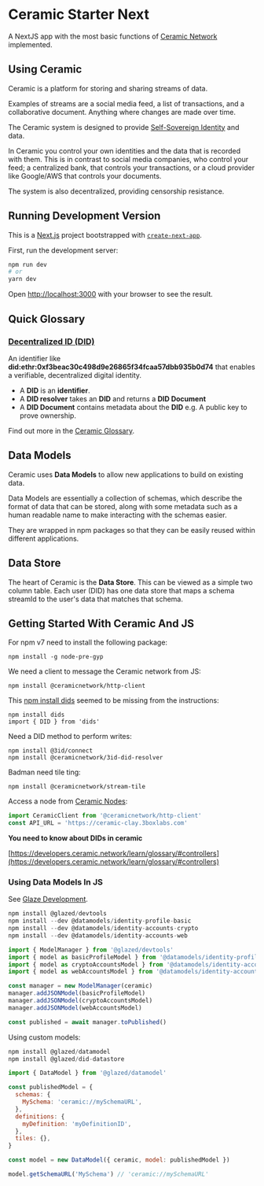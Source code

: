 # Ceramic Starter Next

A NextJS app with the most basic functions of [Ceramic Network](https://ceramic.network/) implemented.

## Using Ceramic

Ceramic is a platform for storing and sharing streams of data.

Examples of streams are a social media feed, a list of transactions, and a collaborative document. Anything where changes are made over time.

The Ceramic system is designed to provide [Self-Sovereign Identity](https://en.wikipedia.org/wiki/Self-sovereign_identity) and data.

In Ceramic you control your own identities and the data that is recorded with them. This is in contrast to social media companies, who control your feed; a centralized bank, that controls your transactions, or a cloud provider like Google/AWS that controls your documents. 

The system is also decentralized, providing censorship resistance.


## Running Development Version

This is a [Next.js](https://nextjs.org/) project bootstrapped with [`create-next-app`](https://github.com/vercel/next.js/tree/canary/packages/create-next-app).

First, run the development server:

```bash
npm run dev
# or
yarn dev
```

Open [http://localhost:3000](http://localhost:3000) with your browser to see the result.

## Quick Glossary

### [Decentralized ID (DID)](https://en.wikipedia.org/wiki/Decentralized_identifiers)

An identifier like **did:ethr:0xf3beac30c498d9e26865f34fcaa57dbb935b0d74**
that enables a verifiable, decentralized digital identity.

* A **DID** is an **identifier**.
* A **DID resolver** takes an **DID** and returns a **DID Document**
* A **DID Document** contains metadata about the **DID** e.g. A public key to prove ownership.

Find out more in the [Ceramic Glossary](https://developers.ceramic.network/learn/glossary/#dids).

## Data Models

Ceramic uses **Data Models** to allow new applications to build on existing data.

Data Models are essentially a collection of schemas, which describe the format of data that can be stored, along with some metadata such as a human readable name to make interacting with the schemas easier.

They are wrapped in npm packages so that they can be easily reused within different applications.

## Data Store

The heart of Ceramic is the **Data Store**. This can be viewed as a simple two column table. Each user (DID) has one data store that maps a schema streamId to the user's data that matches that schema.

## Getting Started With Ceramic And JS

For npm v7 need to install the following package:

```
npm install -g node-pre-gyp
```
We need a client to message the Ceramic network from JS:
```
npm install @ceramicnetwork/http-client
```
This [npm install dids](https://github.com/ceramicnetwork/js-did) seemed to be missing from the instructions:

```
npm install dids
import { DID } from 'dids'
```

Need a DID method to perform writes:

```
npm install @3id/connect
npm install @ceramicnetwork/3id-did-resolver
```

Badman need tile ting:

```
npm install @ceramicnetwork/stream-tile
```

Access a node from [Ceramic Nodes](https://developers.ceramic.network/run/nodes/community-nodes/):

```js
import CeramicClient from '@ceramicnetwork/http-client'
const API_URL = 'https://ceramic-clay.3boxlabs.com'
```

**You need to know about DIDs in ceramic**

[https://developers.ceramic.network/learn/glossary/#controllers](https://developers.ceramic.network/learn/glossary/#controllers)

### Using Data Models In JS

See [Glaze Development](https://developers.ceramic.network/tools/glaze/development/).

```js
npm install @glazed/devtools
npm install --dev @datamodels/identity-profile-basic 
npm install --dev @datamodels/identity-accounts-crypto 
npm install --dev @datamodels/identity-accounts-web 
```

```js
import { ModelManager } from '@glazed/devtools'
import { model as basicProfileModel } from '@datamodels/identity-profile-basic'
import { model as cryptoAccountsModel } from '@datamodels/identity-accounts-crypto'
import { model as webAccountsModel } from '@datamodels/identity-accounts-web'

const manager = new ModelManager(ceramic)
manager.addJSONModel(basicProfileModel)
manager.addJSONModel(cryptoAccountsModel)
manager.addJSONModel(webAccountsModel)

const published = await manager.toPublished()
```

Using custom models: 

```js
npm install @glazed/datamodel
npm install @glazed/did-datastore
```

```js
import { DataModel } from '@glazed/datamodel'

const publishedModel = {
  schemas: {
    MySchema: 'ceramic://mySchemaURL',
  },
  definitions: {
    myDefinition: 'myDefinitionID',
  },
  tiles: {},
}

const model = new DataModel({ ceramic, model: publishedModel })

model.getSchemaURL('MySchema') // 'ceramic://mySchemaURL'
```
